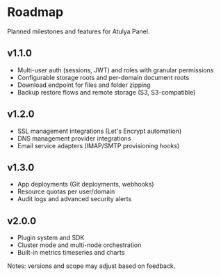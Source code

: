 # Roadmap

Planned milestones and features for Atulya Panel.

## v1.1.0
- Multi-user auth (sessions, JWT) and roles with granular permissions
- Configurable storage roots and per-domain document roots
- Download endpoint for files and folder zipping
- Backup restore flows and remote storage (S3, S3-compatible)

## v1.2.0
- SSL management integrations (Let's Encrypt automation)
- DNS management provider integrations
- Email service adapters (IMAP/SMTP provisioning hooks)

## v1.3.0
- App deployments (Git deployments, webhooks)
- Resource quotas per user/domain
- Audit logs and advanced security alerts

## v2.0.0
- Plugin system and SDK
- Cluster mode and multi-node orchestration
- Built-in metrics timeseries and charts

Notes: versions and scope may adjust based on feedback.


